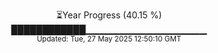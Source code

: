 <p align="center">
⏳Year Progress (40.15 %) <br>
████████████▁▁▁▁▁▁▁▁▁▁▁▁▁▁▁▁▁▁ <br>
<sub>Updated: Tue, 27 May 2025 12:50:10 GMT</sub>
</p>

